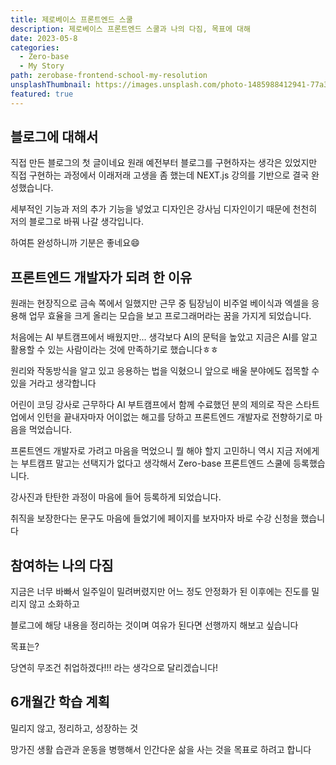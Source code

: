 ```yaml
---
title: 제로베이스 프론트엔드 스쿨
description: 제로베이스 프론트엔드 스쿨과 나의 다짐, 목표에 대해
date: 2023-05-8
categories:
  - Zero-base
  - My Story
path: zerobase-frontend-school-my-resolution
unsplashThumbnail: https://images.unsplash.com/photo-1485988412941-77a35537dae4?ixlib=rb-4.0.3&ixid=MnwxMjA3fDB8MHxwaG90by1wYWdlfHx8fGVufDB8fHx8&auto=format&fit=crop&w=1196&q=80
featured: true
---
```


## 블로그에 대해서

직접 만든 블로그의 첫 글이네요 원래 예전부터 블로그를 구현하자는 생각은 있었지만 직접 구현하는 과정에서 이래저래 고생을 좀 했는데 NEXT.js 강의를 기반으로 결국 완성했습니다.

세부적인 기능과 저의 추가 기능을 넣었고 디자인은 강사님 디자인이기 때문에 천천히 저의 블로그로 바꿔 나갈 생각입니다.

하여튼 완성하니까 기분은 좋네요😄

## 프론트엔드 개발자가 되려 한 이유

원래는 현장직으로 금속 쪽에서 일했지만 근무 중 팀장님이 비주얼 베이식과 엑셀을 응용해 업무 효율을 크게 올리는 모습을 보고 프로그래머라는 꿈을 가지게 되었습니다.

처음에는 AI 부트캠프에서 배웠지만... 생각보다 AI의 문턱을 높았고 지금은 AI를 알고 활용할 수 있는 사람이라는 것에 만족하기로 했습니다ㅎㅎ

원리와 작동방식을 알고 있고 응용하는 법을 익혔으니 앞으로 배울 분야에도 접목할 수 있을 거라고 생각합니다

어린이 코딩 강사로 근무하다 AI 부트캠프에서 함께 수료했던 분의 제의로 작은 스타트업에서 인턴을 끝내자마자 어이없는 해고를 당하고 프론트엔드 개발자로 전향하기로 마음을 먹었습니다.

프론트엔드 개발자로 가려고 마음을 먹었으니 뭘 해야 할지 고민하니 역시 지금 저에게는 부트캠프 말고는 선택지가 없다고 생각해서 Zero-base 프론트엔드 스쿨에 등록했습니다.

강사진과 탄탄한 과정이 마음에 들어 등록하게 되었습니다.

취직을 보장한다는 문구도 마음에 들었기에 페이지를 보자마자 바로 수강 신청을 했습니다

## 참여하는 나의 다짐

지금은 너무 바빠서 일주일이 밀려버렸지만 어느 정도 안정화가 된 이후에는 진도를 밀리지 않고 소화하고

블로그에 해당 내용을 정리하는 것이며 여유가 된다면 선행까지 해보고 싶습니다

목표는?

당연히 무조건 취업하겠다!!! 라는 생각으로 달리겠습니다!

## 6개월간 학습 계획

밀리지 않고, 정리하고, 성장하는 것

망가진 생활 습관과 운동을 병행해서 인간다운 삶을 사는 것을 목표로 하려고 합니다
